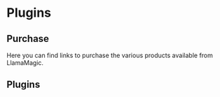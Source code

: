# Plugins

## Purchase
Here you can find links to purchase the various products available from LlamaMagic.

## Plugins

<script async src="https://js.stripe.com/v3/pricing-table.js"></script>
<stripe-pricing-table pricing-table-id="prctbl_1MvorOFdsj1r46ilbMhCbFK9"
publishable-key="pk_live_51Mdje9Fdsj1r46ilbr3eeB0vKcThZI0r8J04ZLrPwhcrkTUEjW5168m9xuRYTTkOyAag0rUWqmFhzmEDRcqCUN900038n3jgm8">
</stripe-pricing-table>